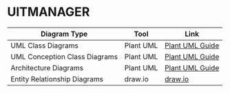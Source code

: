 # UITMANAGER
| Diagram Type                         | Tool                        | Link                                               |
|--------------------------------------|-----------------------------|----------------------------------------------------|
| UML Class Diagrams                   | Plant UML                   | [Plant UML Guide](https://pdf.plantuml.net/1.2020.22/PlantUML_Language_Reference_Guide_en.pdf) |
| UML Conception Class Diagrams        | Plant UML                   | [Plant UML Guide](https://pdf.plantuml.net/1.2020.22/PlantUML_Language_Reference_Guide_en.pdf) |
| Architecture Diagrams                | Plant UML                   | [Plant UML Guide](https://pdf.plantuml.net/1.2020.22/PlantUML_Language_Reference_Guide_en.pdf) |
| Entity Relationship Diagrams         | draw.io                     | [draw.io](https://app.diagrams.net/)               | 

